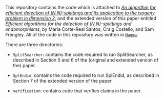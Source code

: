 This repository contains the code which is attached to [*An algorithm for efficient detection of (N,N)-splittings and its application to the isogeny problem in dimension 2*](https://eprint.iacr.org/2022/1736), and the extended version of this paper entitled *Efficient algorithms for the detection of (N,N)-splittings and endomorphisms*, by Maria Corte-Real Santos, Craig Costello, and Sam Frengley. All of the code in this repository was written in [`Magma`](http://magma.maths.usyd.edu.au/magma/). 

There are three directories:

- `SplitSearcher`: contains the code required to run SplitSearcher, as described in Section 5 and 6 of the (original and extended version of the) paper.

- `SplEndid`: contains the code required to run SplEndid, as described in Section 7 of the extended version of the paper

- `verification`: contains code that verifies claims in the paper. 
